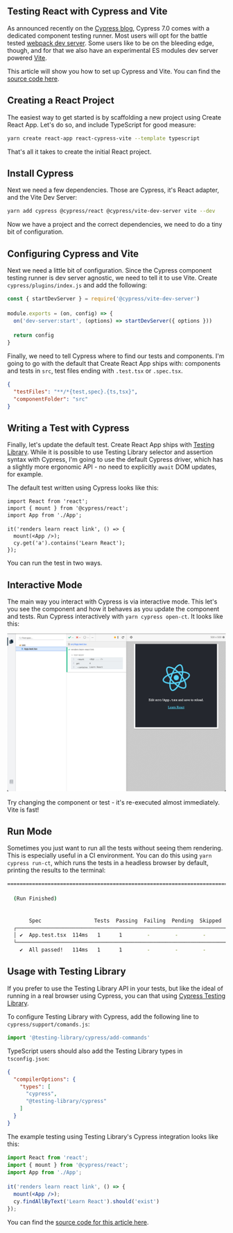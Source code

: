 ## Testing React with Cypress and Vite

As announced recently on the [Cypress blog](https://www.cypress.io/blog/2021/04/06/introducing-the-cypress-component-test-runner/), Cypress 7.0 comes with a dedicated component testing runner. Most users will opt for the battle tested [webpack dev server](https://www.cypress.io/blog/2021/04/06/cypress-component-testing-react/). Some users like to be on the bleeding edge, though, and for that we also have an experimental ES modules dev server powered [Vite](https://vitejs.dev/).

This article will show you how to set up Cypress and Vite. You can find the [source code here](https://github.com/AndrewLiCode/react-cypress-vite-demo).

## Creating a React Project

The easiest way to get started is by scaffolding a new project using Create React App. Let's do so, and include TypeScript for good measure:

```sh
yarn create react-app react-cypress-vite --template typescript
```

That's all it takes to create the initial React project.

## Install Cypress

Next we need a few dependencies. Those are Cypress, it's React adapter, and the Vite Dev Server:

```sh
yarn add cypress @cypress/react @cypress/vite-dev-server vite --dev
```

Now we have a project and the correct dependencies, we need to do a tiny bit of configuration.

## Configuring Cypress and Vite

Next we need a little bit of configuration. Since the Cypress component testing runner is dev server agnostic, we need to tell it to use Vite. Create `cypress/plugins/index.js` and add the following:

```js
const { startDevServer } = require('@cypress/vite-dev-server')

module.exports = (on, config) => {
  on('dev-server:start', (options) => startDevServer({ options }))

  return config
}
```

Finally, we need to tell Cypress where to find our tests and components. I'm going to go with the default that Create React App ships with: components and tests in `src`, test files ending with `.test.tsx` or `.spec.tsx`.

```json
{
  "testFiles": "**/*{test,spec}.{ts,tsx}",
  "componentFolder": "src"
}
```

## Writing a Test with Cypress

Finally, let's update the default test. Create React App ships with [Testing Library](https://testing-library.com/). While it is possible to use Testing Library selector and assertion syntax with Cypress, I'm going to use the default Cypress driver, which has a slightly more ergonomic API - no need to explicitly `await` DOM updates, for example. 

The default test written using Cypress looks like this:

```tsx
import React from 'react';
import { mount } from '@cypress/react';
import App from './App';

it('renders learn react link', () => {
  mount(<App />);
  cy.get('a').contains('Learn React');
});
```

You can run the test in two ways.

## Interactive Mode

The main way you interact with Cypress is via interactive mode. This let's you see the component and how it behaves as you update the component and tests. Run Cypress interactively with `yarn cypress open-ct`. It looks like this:

![](./cypress-vite-1.png)

Try changing the component or test - it's re-executed almost immediately. Vite is fast!

## Run Mode

Sometimes you just want to run all the tests without seeing them rendering. This is especially useful in a CI environment. You can do this using `yarn cypress run-ct`, which runs the tests in a headless browser by default, printing the results to the terminal:


```sh
=======================================================================

  (Run Finished)


       Spec                 Tests  Passing  Failing  Pending  Skipped
  ┌───────────────────────────────────────────────────────────────────┐
  │ ✔  App.test.tsx  114ms   1      1        -        -        -      │
  └───────────────────────────────────────────────────────────────────┘
    ✔  All passed!   114ms   1      1        -        -        -
```

## Usage with Testing Library

If you prefer to use the Testing Library API in your tests, but like the ideal of running in a real browser using Cypress, you can that using [Cypress Testing Library](https://github.com/testing-library/cypress-testing-library).

To configure Testing Library with Cypress, add the following line to `cypress/support/comands.js`:

```js
import '@testing-library/cypress/add-commands'
```

TypeScript users should also add the Testing Library types in `tsconfig.json`:

```json
{
  "compilerOptions": {
    "types": [
      "cypress",
      "@testing-library/cypress"
    ]
  }
}
```

The example testing using Testing Library's Cypress integration looks like this:

```jsx
import React from 'react';
import { mount } from '@cypress/react';
import App from './App';

it('renders learn react link', () => {
  mount(<App />);
  cy.findAllByText('Learn React').should('exist')
});
```

You can find the [source code for this article here](https://github.com/AndrewLiCode/react-cypress-vite-demo).

